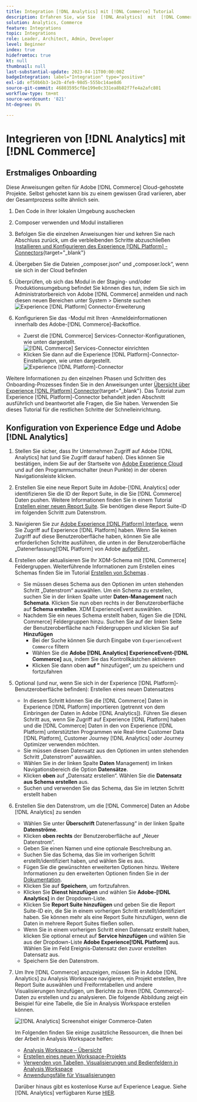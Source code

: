 ```yaml
---
title: Integration [!DNL Analytics] mit [!DNL Commerce] Tutorial
description: Erfahren Sie, wie Sie  [!DNL Analytics]  mit  [!DNL Commerce].
solution: Analytics, Commerce
feature: Integrations
topic: Integrations
role: Leader, Architect, Admin, Developer
level: Beginner
index: true
hidefromtoc: true
kt: null
thumbnail: null
last-substantial-update: 2023-04-11T00:00:00Z
badgeIntegration: label="Integration" type="positive"
exl-id: ef50b6b3-1e2b-4fe9-98d5-555bc14ae8d6
source-git-commit: 46803595cf8e199e0c331ea8b82f7fe4a2afc801
workflow-type: tm+mt
source-wordcount: '821'
ht-degree: 0%

---
```


# Integrieren von [!DNL Analytics] mit [!DNL Commerce]

## Erstmaliges Onboarding

Diese Anweisungen gelten für Adobe [!DNL Commerce] Cloud-gehostete Projekte. Selbst gehostet kann bis zu einem gewissen Grad variieren, aber der Gesamtprozess sollte ähnlich sein.

1. Den Code in Ihrer lokalen Umgebung auschecken
1. Composer verwenden und Modul installieren
1. Befolgen Sie die einzelnen Anweisungen hier und kehren Sie nach Abschluss zurück, um die verbleibenden Schritte abzuschließen
   [Installieren und Konfigurieren des Experience  [!DNL Platform] -Connectors](https://experienceleague.adobe.com/docs/commerce-merchant-services/experience-platform-connector/fundamentals/install.html){target="_blank"}


1. Übergeben Sie die Dateien „composer.json“ und „composer.lock“, wenn sie sich in der Cloud befinden
1. Überprüfen, ob sich das Modul in der Staging- und/oder Produktionsumgebung befindet
Sie können dies tun, indem Sie sich im Administratorbereich von Adobe [!DNL Commerce] anmelden und nach diesen neuen Bereichen unter System > Dienste suchen
   ![Experience [!DNL Platform] Connector-Erweiterung](./assets/analytics-commerce/admin-view-experience-platform-commector-extension.png)

1. Konfigurieren Sie das -Modul mit Ihren -Anmeldeinformationen innerhalb des Adobe-[!DNL Commerce]-Backoffice.
   * Zuerst die [!DNL Commerce] Services-Connector-Konfigurationen, wie unten dargestellt.
     ![[!DNL Commerce] Services-Connector einrichten](./assets/analytics-commerce/commerce-services-connector-setup.png)
   * Klicken Sie dann auf die Experience [!DNL Platform]-Connector-Einstellungen, wie unten dargestellt.
     ![Experience [!DNL Platform]-Connector](./assets/analytics-commerce/experience-platform-connector.png)

Weitere Informationen zu den einzelnen Phasen und Schritten des Onboarding-Prozesses finden Sie in den Anweisungen unter [Übersicht über Experience  [!DNL Platform] Connector](https://experienceleague.adobe.com/docs/commerce-merchant-services/experience-platform-connector/overview.html){target="_blank"}. Das Tutorial zum Experience [!DNL Platform]-Connector behandelt jeden Abschnitt ausführlich und beantwortet alle Fragen, die Sie haben. Verwenden Sie dieses Tutorial für die restlichen Schritte der Schnelleinrichtung.

## Konfiguration von Experience Edge und Adobe [!DNL Analytics]

1. Stellen Sie sicher, dass Ihr Unternehmen Zugriff auf Adobe [!DNL Analytics] hat (und Sie Zugriff darauf haben). Dies können Sie bestätigen, indem Sie auf der Startseite von [Adobe Experience Cloud ](https://experience.adobe.com/) und auf den Programmumschalter (neun Punkte) in der oberen Navigationsleiste klicken.

1. Erstellen Sie eine neue Report Suite im Adobe-[!DNL Analytics] oder identifizieren Sie die ID der Report Suite, in die Sie [!DNL Commerce] Daten pushen. Weitere Informationen finden Sie in einem Tutorial [ Erstellen einer neuen Report Suite](https://experienceleague.adobe.com/docs/analytics-learn/tutorials/intro-to-analytics/analytics-basics/understanding-and-creating-report-suites.html). Sie benötigen diese Report Suite-ID im folgenden Schritt zum Datenstrom.

1. Navigieren Sie zur [Adobe Experience [!DNL Platform] Interface](https://platform.adobe.com), wenn Sie Zugriff auf Experience [!DNL Platform] haben. Wenn Sie keinen Zugriff auf diese Benutzeroberfläche haben, können Sie alle erforderlichen Schritte ausführen, die unten in der Benutzeroberfläche „Datenerfassung[!DNL Platform] von Adobe [ aufgeführt ](https://experience.adobe.com/#/data-collection).

1. Erstellen oder aktualisieren Sie Ihr XDM-Schema mit [!DNL Commerce] Feldergruppen. Weiterführende Informationen zum Erstellen eines Schemas finden Sie im Tutorial [Erstellen von Schemas](https://experienceleague.adobe.com/docs/platform-learn/tutorials/schemas/create-schemas.html?lang=de) .
   * Sie müssen dieses Schema aus den Optionen im unten stehenden Schritt „Datenstrom“ auswählen. Um ein Schema zu erstellen, suchen Sie in der linken Spalte unter **Daten-Management** nach **Schemata**. Klicken Sie nun oben rechts in der Benutzeroberfläche auf **Schema erstellen**. XDM ExperienceEvent auswählen.
   * Nachdem Sie ein neues Schema erstellt haben, fügen Sie die [!DNL Commerce] Feldergruppen hinzu. Suchen Sie auf der linken Seite der Benutzeroberfläche nach Feldergruppen und klicken Sie auf **Hinzufügen**
      * Bei der Suche können Sie durch Eingabe von `ExperienceEvent Commerce` filtern
      * Wählen Sie die **Adobe [!DNL Analytics] ExperienceEvent-[!DNL Commerce]** aus, indem Sie das Kontrollkästchen aktivieren
      * Klicken Sie dann oben **auf &quot;** hinzufügen“, um zu speichern und fortzufahren

1. Optional (und nur, wenn Sie sich in der Experience [!DNL Platform]-Benutzeroberfläche befinden): Erstellen eines neuen Datensatzes
   * In diesem Schritt können Sie die [!DNL Commerce] Daten in Experience [!DNL Platform] importieren (getrennt von dem Einbringen der Daten in Adobe [!DNL Analytics]). Führen Sie diesen Schritt aus, wenn Sie Zugriff auf Experience [!DNL Platform] haben und die [!DNL Commerce] Daten in den von Experience [!DNL Platform] unterstützten Programmen wie Real-time Customer Data [!DNL Platform], Customer Journey [!DNL Analytics] oder Journey Optimizer verwenden möchten.
   * Sie müssen diesen Datensatz aus den Optionen im unten stehenden Schritt „Datenstrom“ auswählen.
   * Wählen Sie in der linken Spalte **Daten** Management) im linken Navigationsbereich die Option **Datensätze**.
   * Klicken **oben** auf „Datensatz erstellen“. Wählen Sie die **Datensatz aus Schema erstellen** aus.
   * Suchen und verwenden Sie das Schema, das Sie im letzten Schritt erstellt haben

1. Erstellen Sie den Datenstrom, um die [!DNL Commerce] Daten an Adobe [!DNL Analytics] zu senden
   * Wählen Sie unter **Überschrift** Datenerfassung“ in der linken Spalte **Datenströme**.
   * Klicken **oben rechts** der Benutzeroberfläche auf „Neuer Datenstrom“.
   * Geben Sie einen Namen und eine optionale Beschreibung an.
   * Suchen Sie das Schema, das Sie im vorherigen Schritt erstellt/identifiziert haben, und wählen Sie es aus.
   * Fügen Sie die gewünschten erweiterten Optionen hinzu. Weitere Informationen zu den erweiterten Optionen finden Sie in der [Dokumentation](https://experienceleague.adobe.com/docs/experience-platform/datastreams/configure.html?lang=de).
   * Klicken Sie auf **Speichern**, um fortzufahren.
   * Klicken Sie **Dienst hinzufügen** und wählen Sie **Adobe-[!DNL Analytics]** in der Dropdown-Liste.
   * Klicken Sie **Report Suite hinzufügen** und geben Sie die Report Suite-ID ein, die Sie in einem vorherigen Schritt erstellt/identifiziert haben. Sie können mehr als eine Report Suite hinzufügen, wenn die Daten in mehrere Report Suites fließen sollen.
   * Wenn Sie in einem vorherigen Schritt einen Datensatz erstellt haben, klicken Sie optional erneut auf **Service hinzufügen** und wählen Sie aus der Dropdown-Liste **Adobe Experience[!DNL Platform]** aus. Wählen Sie im Feld Ereignis-Datensatz den zuvor erstellten Datensatz aus.
   * Speichern Sie den Datenstrom.

1. Um Ihre [!DNL Commerce] anzuzeigen, müssen Sie in Adobe [!DNL Analytics] zu Analysis Workspace navigieren, ein Projekt erstellen, Ihre Report Suite auswählen und Freiformtabellen und andere Visualisierungen hinzufügen, um Berichte zu Ihren [!DNL Commerce]-Daten zu erstellen und zu analysieren. Die folgende Abbildung zeigt ein Beispiel für eine Tabelle, die Sie in Analysis Workspace erstellen können.

   ![[!DNL Analytics] Screenshot einiger Commerce-Daten](./assets/analytics-commerce/analytics-screenshot-commerce-items.png)

   Im Folgenden finden Sie einige zusätzliche Ressourcen, die Ihnen bei der Arbeit in Analysis Workspace helfen:

   * [Analysis Workspace – Übersicht](https://experienceleague.adobe.com/docs/analytics-learn/tutorials/analysis-workspace/analysis-workspace-basics/analysis-workspace-overview.html)
   * [Erstellen eines neuen Workspace-Projekts](https://experienceleague.adobe.com/docs/analytics-learn/tutorials/analysis-workspace/analysis-workspace-basics/building-a-workspace-project-from-scratch.html)
   * [Verwenden von Tabellen, Visualisierungen und Bedienfeldern in Analysis Workspace](https://experienceleague.adobe.com/docs/analytics-learn/tutorials/analysis-workspace/using-panels/using-tables-visualizations-and-panels.html)
   * [Anwendungsfälle für Visualisierungen](https://experienceleague.adobe.com/docs/analytics-learn/tutorials/analysis-workspace/visualizations/visualization-use-cases.html)

   Darüber hinaus gibt es kostenlose Kurse auf Experience League. Siehe [!DNL Analytics] verfügbaren Kurse [HIER](https://experienceleague.adobe.com/?lang=en&amp;Solution=Analytics#courses).
